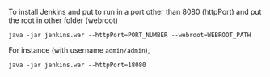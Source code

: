  To install Jenkins and put to run in a port other than 8080 (httpPort) and put the root in other folder (webroot)

```console
java -jar jenkins.war --httpPort=PORT_NUMBER --webroot=WEBROOT_PATH
```

For instance (with username `admin/admin`), 
```console
java -jar jenkins.war --httpPort=18080
```
